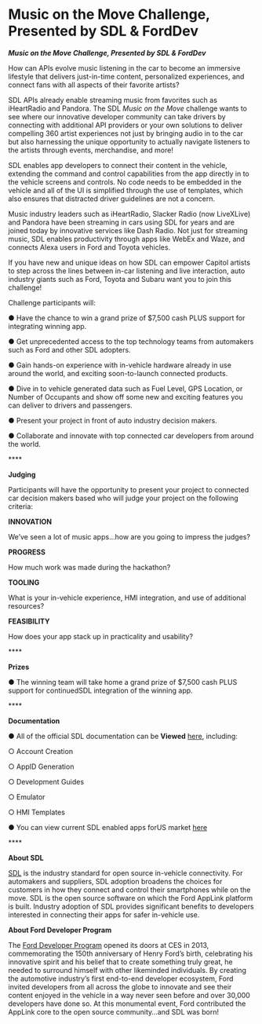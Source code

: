 # Music on the Move Challenge, Presented by SDL & FordDev

_**Music on the Move Challenge, Presented by SDL & FordDev**_

How can APIs evolve music listening in the car to become an immersive lifestyle that delivers just-in-time content, personalized experiences, and connect fans with all aspects of their favorite artists?

SDL APIs already enable streaming music from favorites such as iHeartRadio and Pandora. The SDL _Music on the Move_ challenge wants to see where our innovative developer community can take drivers by connecting with additional API providers or your own solutions to deliver compelling 360 artist experiences not just by bringing audio in to the car but also harnessing the unique opportunity to actually navigate listeners to the artists through events, merchandise, and more!

SDL enables app developers to connect their content in the vehicle, extending the command and control capabilities from the app directly in to the vehicle screens and controls. No code needs to be embedded in the vehicle and all of the UI is simplified through the use of templates, which also ensures that distracted driver guidelines are not a concern.

Music industry leaders such as iHeartRadio, Slacker Radio \(now LiveXLive\) and Pandora have been streaming in cars using SDL for years and are joined today by innovative services like Dash Radio. Not just for streaming music, SDL enables productivity through apps like WebEx and Waze, and connects Alexa users in Ford and Toyota vehicles.

If you have new and unique ideas on how SDL can empower Capitol artists to step across the lines between in-car listening and live interaction, auto industry giants such as Ford, Toyota and Subaru want you to join this challenge!

Challenge participants will:

●     Have the chance to win a grand prize of $7,500 cash PLUS support for integrating winning app.

●     Get unprecedented access to the top technology teams from automakers such as Ford and other SDL adopters.

●     Gain hands-on experience with in-vehicle hardware already in use around the world, and exciting soon-to-launch connected products.

●     Dive in to vehicle generated data such as Fuel Level, GPS Location, or Number of Occupants and show off some new and exciting features you can deliver to drivers and passengers.

●     Present your project in front of auto industry decision makers.

●     Collaborate and innovate with top connected car developers from around the world.

\*\*\*\*

**Judging**

Participants will have the opportunity to present your project to connected car decision makers based who will judge your project on the following criteria:

**INNOVATION**

We’ve seen a lot of music apps…how are you going to impress the judges?

**PROGRESS**

How much work was made during the hackathon?

**TOOLING**

What is your in-vehicle experience, HMI integration, and use of additional resources?

**FEASIBILITY**

How does your app stack up in practicality and usability?

\*\*\*\*

**Prizes**

●     The winning team will take home a grand prize of $7,500 cash PLUS support for continuedSDL integration of the winning app.

\*\*\*\*

**Documentation**

●     All of the official SDL documentation can be **Viewed** [here](https://smartdevicelink.com/consortium/), including:

○     Account Creation

○     AppID Generation

○     Development Guides

○     Emulator

○     HMI Templates

●     You can view current SDL enabled apps forUS market [here](https://owner.ford.com/how-tos/sync-technology/all/applink/applink-app-catalog.html)

\*\*\*\*

**About SDL**

[SDL](https://smartdevicelink.com/) is the industry standard for open source in-vehicle connectivity. For automakers and suppliers, SDL adoption broadens the choices for customers in how they connect and control their smartphones while on the move. SDL is the open source software on which the Ford AppLink platform is built. Industry adoption of SDL provides significant benefits to developers interested in connecting their apps for safer in-vehicle use.

**About Ford Developer Program**

The [Ford Developer Program](http://ford.to/2uKi7OT) opened its doors at CES in 2013, commemorating the 150th anniversary of Henry Ford’s birth, celebrating his innovative spirit and his belief that to create something truly great, he needed to surround himself with other likeminded individuals. By creating the automotive industry’s first end-to-end developer ecosystem, Ford invited developers from all across the globe to innovate and see their content enjoyed in the vehicle in a way never seen before and over 30,000 developers have done so. At this monumental event, Ford contributed the AppLink core to the open source community…and SDL was born!

